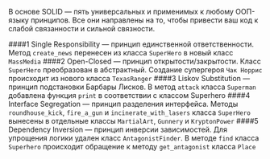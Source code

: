 В основе SOLID — пять универсальных и применимых к любому ООП-языку принципов. Все они направлены на то, чтобы привести ваш код к слабой связанности и сильной связности.

####1 Single Responsibility — принцип единственной ответственности.
Метод `create_news` перенесен из класса `SuperHero` в новый класс `MassMedia`
####2 Open-Closed — принцип открытости/закрытости.
Класс `SuperHero` преобразован в абстрактный. Создание супергероя `Чак Норрис` происходит из нового класса `TexasRanger` 
####3 Liskov Substitution — принцип подстановки Барбары Лисков.
В метод `attack` класса `Superman` добавлена функция `print` в соответствии с классом Superhero 
####4 Interface Segregation — принцип разделения интерфейса.
Методы `roundhouse_kick`, `fire_a_gun` и `incinerate_with_lasers` класса `SuperHero` вынесены в отдельные классы `MartialArt`, `Gunnery` и `KryptonPower`
####5 Dependency Inversion — принцип инверсии зависимостей.
Для упрощения логики удален класс `AntagonistFinder`. В методе `find` класса `Superhero` происходит обращение к методу `get_antagonist` класса `Place`




